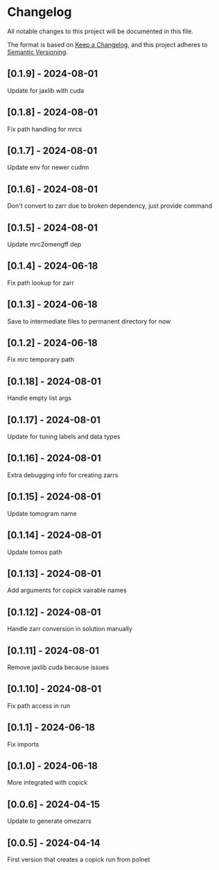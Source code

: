 # Changelog
All notable changes to this project will be documented in this file.

The format is based on [Keep a Changelog](https://keepachangelog.com/en/1.0.0/),
and this project adheres to [Semantic Versioning](https://semver.org/spec/v2.0.0.html).

## [0.1.9] - 2024-08-01
Update for jaxlib with cuda

## [0.1.8] - 2024-08-01
Fix path handling for mrcs

## [0.1.7] - 2024-08-01
Update env for newer cudnn

## [0.1.6] - 2024-08-01
Don't convert to zarr due to broken dependency, just provide command

## [0.1.5] - 2024-08-01
Update mrc2omengff dep

## [0.1.4] - 2024-06-18
Fix path lookup for zarr

## [0.1.3] - 2024-06-18
Save to intermediate files to permanent directory for now

## [0.1.2] - 2024-06-18
Fix mrc temporary path

## [0.1.18] - 2024-08-01
Handle empty list args

## [0.1.17] - 2024-08-01
Update for tuning labels and data types

## [0.1.16] - 2024-08-01
Extra debugging info for creating zarrs

## [0.1.15] - 2024-08-01
Update tomogram name

## [0.1.14] - 2024-08-01
Update tomos path

## [0.1.13] - 2024-08-01
Add arguments for copick vairable names

## [0.1.12] - 2024-08-01
Handle zarr conversion in solution manually

## [0.1.11] - 2024-08-01
Remove jaxlib cuda because issues

## [0.1.10] - 2024-08-01
Fix path access in run

## [0.1.1] - 2024-06-18
Fix imports

## [0.1.0] - 2024-06-18
More integrated with copick

## [0.0.6] - 2024-04-15
Update to generate omezarrs

## [0.0.5] - 2024-04-14
First version that creates a copick run from polnet
